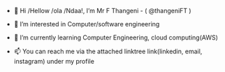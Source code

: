- 👋 Hi
     /Hellow
     /ola
     /Ndaa!, I’m Mr F Thangeni - ( @thangeniFT )
     
- 👀 I’m interested in Computer/software engineering
- 🌱 I’m currently learning Computer Engineering, cloud computing(AWS)
- 📫 You can reach me via the attached linktree link(linkedin, email, instagram) under my profile

<!---
thangeniFT/thangeniFT is a ✨ special ✨ repository because its `README.md` (this file) appears on your GitHub profile.
You can click the Preview link to take a look at your changes.
--->
